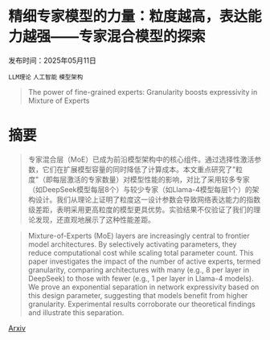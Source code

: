 # 精细专家模型的力量：粒度越高，表达能力越强——专家混合模型的探索

发布时间：2025年05月11日

`LLM理论` `人工智能` `模型架构`

> The power of fine-grained experts: Granularity boosts expressivity in Mixture of Experts

# 摘要

> 专家混合层（MoE）已成为前沿模型架构中的核心组件。通过选择性激活参数，它们在扩展模型容量的同时降低了计算成本。本文重点研究了"粒度"（即每层激活的专家数量）对模型性能的影响，对比了采用较多专家（如DeepSeek模型每层8个）与较少专家（如Llama-4模型每层1个）的架构设计。我们从理论上证明了粒度这一设计参数会导致网络表达能力的指数级差距，表明采用更高粒度的模型更具优势。实验结果不仅验证了我们的理论发现，还直观地展示了这种性能差距。

> Mixture-of-Experts (MoE) layers are increasingly central to frontier model architectures. By selectively activating parameters, they reduce computational cost while scaling total parameter count. This paper investigates the impact of the number of active experts, termed granularity, comparing architectures with many (e.g., 8 per layer in DeepSeek) to those with fewer (e.g., 1 per layer in Llama-4 models). We prove an exponential separation in network expressivity based on this design parameter, suggesting that models benefit from higher granularity. Experimental results corroborate our theoretical findings and illustrate this separation.

[Arxiv](https://arxiv.org/abs/2505.06839)